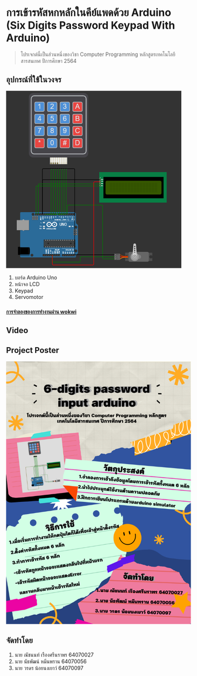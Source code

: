 # การเข้ารหัสหกหลักในคีย์แพดด้วย Arduino <br />(Six Digits Password Keypad With Arduino)
>โปรเจกต์นี้เป็นส่วนหนึ่งของวิชา Computer Programming หลักสูตรเทคโนโลยีสารสนเทศ ปีการศึกษา 2564
## อุปกรณ์ที่ใช้ในวงจร

![circuits_boverview](overview.PNG)
1. บอร์ด Arduino Uno
2. หน้าจอ LCD
3. Keypad
4. Servomotor<br/>
###
[**การจำลองของการทำงานผ่าน wokwi**](https://wokwi.com/projects/331188136017134163)
## Video
## Project Poster
![poster](poster.png)
## จัดทำโดย
1.   นาย ณัชนนท์ เรืองศรีนราพร 64070027
2.   นาย นัธพัฒน์ หมีนพราน 64070056
3.   นาย วรดร น้อยนงเยาว์ 64070097 
